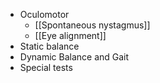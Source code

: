 - Oculomotor
	- [[Spontaneous nystagmus]]
	- [[Eye alignment]]
- Static balance
- Dynamic Balance and Gait
- Special tests